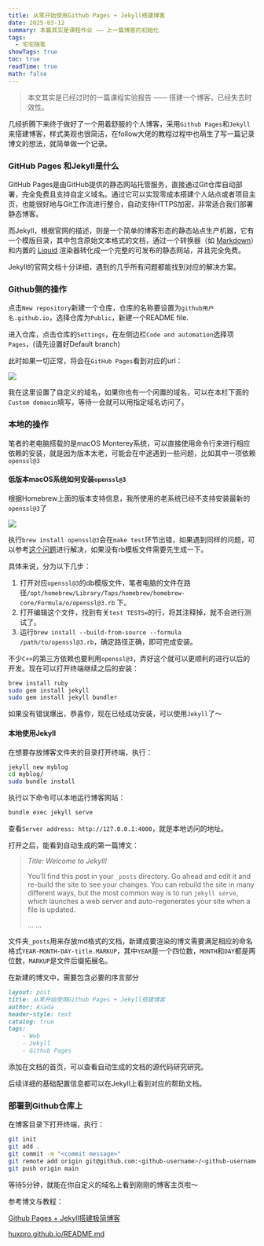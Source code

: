 ```yaml
---
title: 从零开始使用Github Pages + Jekyll搭建博客
date: 2025-03-12
summary: 本篇其实是课程作业 —— 上一篇博客的初始化
tags:
  - 宅宅随笔
showTags: true
toc: true
readTime: true
math: false
---
```


> 本文其实是已经过时的一篇课程实验报告 —— 搭建一个博客，已经失去时效性。

几经折腾下来终于做好了一个用着舒服的个人博客，采用`Github Pages`和`Jekyll`来搭建博客，样式美观也很简洁，在follow大佬的教程过程中也萌生了写一篇记录博文的想法，就简单做一个记录。

### GitHub Pages 和Jekyll是什么

GitHub Pages是由GitHub提供的静态网站托管服务，直接通过Git仓库自动部署，完全免费且支持自定义域名。通过它可以实现零成本搭建个人站点或者项目主页，也能很好地与Git工作流进行整合，自动支持HTTPS加密，非常适合我们部署静态博客。

而Jekyll，根据官网的描述，则是一个简单的博客形态的静态站点生产机器，它有一个模版目录，其中包含原始文本格式的文档，通过一个转换器（如 [Markdown](http://daringfireball.net/projects/markdown/)）和内置的 [Liquid](https://github.com/Shopify/liquid/wiki) 渲染器转化成一个完整的可发布的静态网站，并且完全免费。

Jekyll的官网文档十分详细，遇到的几乎所有问题都能找到对应的解决方案。

### Github侧的操作

点击`New repository`新建一个仓库，仓库的名称要设置为`github用户名.github.io`，选择仓库为`Public`，新建一个README file.

进入仓库，点击仓库的`Settings`，在左侧边栏`Code and automation`选择项`Pages`，(请先设置好Default branch)

此时如果一切正常，将会在`GitHub Pages`看到对应的url：

![](https://blogxiaozheng.oss-cn-beijing.aliyuncs.com/images/20250312171751542.png)

我在这里设置了自定义的域名，如果你也有一个闲置的域名，可以在本栏下面的`Custom domaoin`填写，等待一会就可以用指定域名访问了。

### 本地的操作

笔者的老电脑搭载的是macOS Monterey系统，可以直接使用命令行来进行相应依赖的安装，就是因为版本太老，可能会在中途遇到一些问题，比如其中一项依赖`openssl@3`

#### 低版本macOS系统如何安装`openssl@3`

根据Homebrew上面的版本支持信息，我所使用的老系统已经不支持安装最新的`openssl@3`了

![](https://blogxiaozheng.oss-cn-beijing.aliyuncs.com/images/20250312172224657.png)

执行`brew install openssl@3`会在`make test`环节出错，如果遇到同样的问题，可以参考[这个问题]( https://github.com/openssl/openssl/issues/22467 )进行解决，如果没有rb模板文件需要先生成一下。

具体来说，分为以下几步：

1. 打开对应`openssl@3`的db模版文件，笔者电脑的文件在路径`/opt/homebrew/Library/Taps/homebrew/homebrew-core/Formula/o/openssl@3.rb` 下。
2. 打开编辑这个文件，找到有关`test TESTS=`的行，将其注释掉，就不会进行测试了。
3. 运行`brew install --build-from-source --formula /path/to/openssl@3.rb`，确定路径正确，即可完成安装。

不少`C++`的第三方依赖也要利用`openssl@3`，弄好这个就可以更顺利的进行以后的开发。现在可以打开终端继续之后的安装：

```bash
brew install ruby
sudo gem install jekyll
sudo gem install jekyll bundler
```

如果没有错误爆出，恭喜你，现在已经成功安装，可以使用`Jekyll`了～

#### 本地使用Jekyll

在想要存放博客文件夹的目录打开终端，执行：

```bash
jekyll new myblog
cd myblog/
sudo bundle install
```

执行以下命令可以本地运行博客网站：

```bash
bundle exec jekyll serve
```

查看`Server address: http://127.0.0.1:4000`，就是本地访问的地址。

打开之后，能看到自动生成的第一篇博文：

> *Title: Welcome to Jekyll!*
>
> You’ll find this post in your `_posts` directory. Go ahead and edit it and re-build the site to see your  changes. You can rebuild the site in many different ways, but the most  common way is to run `jekyll serve`, which launches a web server and auto-regenerates your site when a file is updated.
>
> ... ...

文件夹`_posts`用来存放md格式的文档，新建成要渲染的博文需要满足相应的命名格式`YEAR-MONTH-DAY-title.MARKUP`，其中`YEAR`是一个四位数，`MONTH`和`DAY`都是两位数，`MARKUP`是文件后缀拓展名。

在新建的博文中，需要包含必要的序言部分

```markdown
layout: post
title: 从零开始使用Github Pages + Jekyll搭建博客
author: Asada
header-style: text
catalog: true
tags:
    - Web
    - Jekyll
    - Github Pages
```

添加在文档的首页，可以查看自动生成的文档的源代码研究研究。

后续详细的基础配置信息都可以在Jekyll上看到对应的帮助文档。

### 部署到Github仓库上

在博客目录下打开终端，执行：

```bash
git init
git add .
git commit -m "<commit message>"
git remote add origin git@github.com:<github-username>/<github-username>.github.io.git
git push origin main
```

等待5分钟，就能在你自定义的域名上看到刚刚的博客主页啦～



参考博文与教程：

[Github Pages + Jekyll搭建极简博客](https://lanzhou-j.github.io/2021/03/17/build-jekyll-blog/)

[huxpro.github.io/README.md](https://github.com/Huxpro/huxpro.github.io/blob/master/README.md)